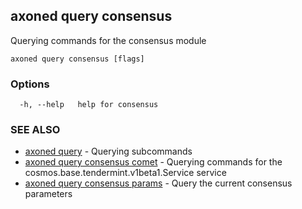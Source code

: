 ## axoned query consensus

Querying commands for the consensus module

```
axoned query consensus [flags]
```

### Options

```
  -h, --help   help for consensus
```

### SEE ALSO

* [axoned query](axoned_query.md)	 - Querying subcommands
* [axoned query consensus comet](axoned_query_consensus_comet.md)	 - Querying commands for the cosmos.base.tendermint.v1beta1.Service service
* [axoned query consensus params](axoned_query_consensus_params.md)	 - Query the current consensus parameters
